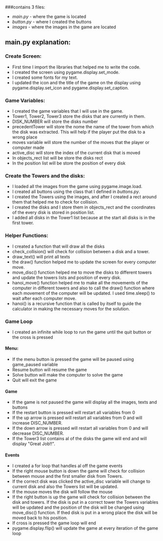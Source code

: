

 ###contains 3 files:
- _main.py_  - where the game is located
- _button.py_ - where I created the buttons
- _images_  - where the images in the game are located

## main.py explanation:

### Create Screen:
- First time I import the libraries that helped me to write the code.
- I created the screen using pygame.display.set_mode.
- I created some fonts for my text.
- I updated the icon and the title of the game on the display using pygame.display.set_icon and pygame.display.set_caption.

### Game Variables:

- I created the game variables that I will use in the game.
- Tower1, Tower2, Tower3 store the disks that are currently in them.
- DISK_NUMBER will store the disks number
- precedentTower will store the nome the name of the tower from which the disk was extracted. This will help if the player put the disk to a wrong place
- moves variable will store the number of the moves that the player or computer made
- active_disc will store the index of the current disk that is moved
- In objects_rect list will be store the disks rect
- In the position list will be store the position of every disk

### Create the Towers and the disks:
- I loaded all the images from the game using pygame.image.load.
- I created all buttons using the class that I defined in _buttons.py_.
- I created the Towers using the images, and after I created a rect around them that helped me to check for collision.
- I created the disks and I store them in objects_rect and the coordinates of the every disk is stored in position list.
- I added all disks in the Tower1 list because at the start all disks is in the first tower.

### Helper Functions:
- I created a function that will draw all the disks
- check_collision() will check for collision between a disk and a tower.
- draw_text() will print all texts
- the draw() function helped me to update the screen for every computer move.
- move_disc() function helped me to move the disks to different towers and update the towers lists and position of every disk.
- hanoi_move() function helped me to make all the movements of the computer in different towers and also to call the draw() function where each movement of the computer will be updated. I used time.sleep() to wait after each computer move.
- hanoi() is a recursive function that is called by itself to guide the calculator in making the necessary moves for the solution.

### Game Loop
- I created an infinite while loop to run the game until the quit button or the cross is pressed

#### Menu:
- If the menu button is pressed the game will be paused using game_paused variable
- Resume button will resume the game
- Solve button will make the computer to solve the game
- Quit will exit the game

#### Game
- If the game is not paused the game will display all the images, texts and buttons
- If the restart button is pressed will restart all variables from 0
- If the up arrow is pressed will restart all variables from 0 and will increase DISC_NUMBER.
- If the down arrow is pressed will restart all variables from 0 and will decrease DISC_NUMBER.
- If the Tower3 list contains al of the disks the game will end and will display "Great Job!!".

#### Events
- I created a for loop that handles al off the game events
- If the right mouse button is down the game will check for collision between mouse and the first smaller disk from Towers.
- If the correct disk was clicked the active_disc variable will change to current disk and also the Towers list will be updated.
- If the mouse moves the disk will follow the mouse
- If the right button is up the game will check for collision between the disk and towers. If the disk is put in a correct tower the Towers variables will be updated and the position of the disk will be changed using move_disc() function. If thed disk is put in a wrong place the disk will be moved back to his position.
- If cross is pressed the game loop will end
- pygame.display.flip() will update the game at every iteration of the game loop
